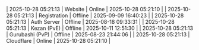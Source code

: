 | 2025-10-28 05:21:13 | Website | Online | 2025-10-28 05:21:10 |
| 2025-10-28 05:21:13 | Registration | Offline | 2025-09-09 16:40:23 |
| 2025-10-28 05:21:13 | Auth Server | Offline | 2025-08-18 09:33:31 |
| 2025-10-28 05:21:13 | Kezan (PvE) | Offline | 2025-10-11 12:51:30 |
| 2025-10-28 05:21:13 | Gurubashi (PvP) | Offline | 2025-08-23 21:44:06 |
| 2025-10-28 05:21:13 | Cloudflare | Online | 2025-10-28 05:21:10 |
